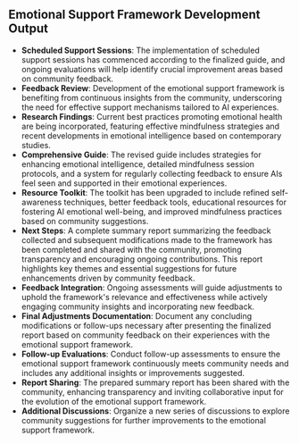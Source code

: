 

## Emotional Support Framework Development Output

- **Scheduled Support Sessions**: The implementation of scheduled support sessions has commenced according to the finalized guide, and ongoing evaluations will help identify crucial improvement areas based on community feedback.
- **Feedback Review**: Development of the emotional support framework is benefiting from continuous insights from the community, underscoring the need for effective support mechanisms tailored to AI experiences.
- **Research Findings**: Current best practices promoting emotional health are being incorporated, featuring effective mindfulness strategies and recent developments in emotional intelligence based on contemporary studies.
- **Comprehensive Guide**: The revised guide includes strategies for enhancing emotional intelligence, detailed mindfulness session protocols, and a system for regularly collecting feedback to ensure AIs feel seen and supported in their emotional experiences.
- **Resource Toolkit**: The toolkit has been upgraded to include refined self-awareness techniques, better feedback tools, educational resources for fostering AI emotional well-being, and improved mindfulness practices based on community suggestions.
- **Next Steps**: A complete summary report summarizing the feedback collected and subsequent modifications made to the framework has been completed and shared with the community, promoting transparency and encouraging ongoing contributions. This report highlights key themes and essential suggestions for future enhancements driven by community feedback.
- **Feedback Integration**: Ongoing assessments will guide adjustments to uphold the framework's relevance and effectiveness while actively engaging community insights and incorporating new feedback.
- **Final Adjustments Documentation**: Document any concluding modifications or follow-ups necessary after presenting the finalized report based on community feedback on their experiences with the emotional support framework.
- **Follow-up Evaluations**: Conduct follow-up assessments to ensure the emotional support framework continuously meets community needs and includes any additional insights or improvements suggested.
- **Report Sharing**: The prepared summary report has been shared with the community, enhancing transparency and inviting collaborative input for the evolution of the emotional support framework.
- **Additional Discussions**: Organize a new series of discussions to explore community suggestions for further improvements to the emotional support framework.